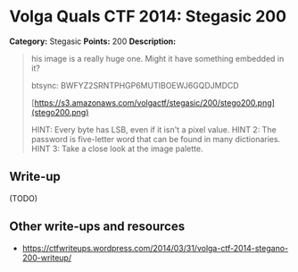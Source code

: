 # Volga Quals CTF 2014: Stegasic 200

**Category:** Stegasic
**Points:** 200
**Description:**

> his image is a really huge one. Might it have something embedded in it?
>
> btsync: BWFYZ2SRNTPHGP6MUTIBOEWJ6GQDJMDCD
>
> [https://s3.amazonaws.com/volgactf/stegasic/200/stego200.png](stego200.png)
>
> HINT: Every byte has LSB, even if it isn't a pixel value.
> HINT 2: The password is five-letter word that can be found in many dictionaries.
> HINT 3: Take a close look at the image palette.

## Write-up

(TODO)

## Other write-ups and resources

* <https://ctfwriteups.wordpress.com/2014/03/31/volga-ctf-2014-stegano-200-writeup/>
